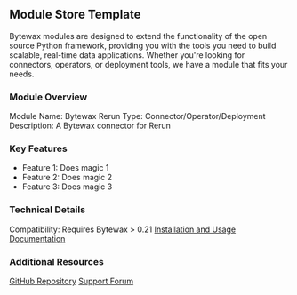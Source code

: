 ## Module Store Template

Bytewax modules are designed to extend the functionality of the open source Python framework, providing you with the tools you need to build scalable, real-time data applications. Whether you're looking for connectors, operators, or deployment tools, we have a module that fits your needs.

### Module Overview
Module Name: Bytewax Rerun
Type: Connector/Operator/Deployment
Description: A Bytewax connector for Rerun

### Key Features
- Feature 1: Does magic 1
- Feature 2: Does magic 2
- Feature 3: Does magic 3

### Technical Details
Compatibility: Requires Bytewax > 0.21
[Installation and Usage Documentation](https://github.com/bytewax/bytewax-rerun/blob/main/README.md)

### Additional Resources
[GitHub Repository](https://github.com/bytewax/bytewax-rerun/)
[Support Forum](https://join.slack.com/t/bytewaxcommunity/shared_invite/zt-1lhq9bxbr-T3CXxR_9RIUGb4qcBK26Qw)
